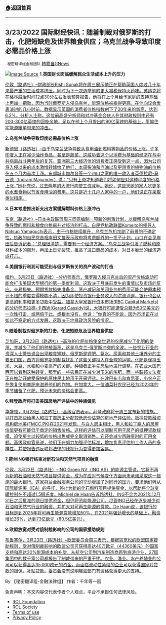 ###  [:house:返回首頁](https://github.com/ourhimalayas/txt)
---


## 3/23/2022 国际财经快讯：随着制裁对俄罗斯的打击，化肥短缺危及世界粮食供应；乌克兰战争导致印度必需品价格上涨
` 秘密翻译组金融团队` [轉載自GNews](https://gnews.org/zh-hans/2216843/)

![](https://assets.gnews.org/wp-content/uploads/2022/03/20220323-1.png)[Image Source](https://www.reuters.com/)
**1.英国财长面临缓解民众生活成本上升的压力**

[伦敦（路透社）–财政部长Rishi Sunak将在周三展示他正在帮助英国人度过几十年来最严重的生活成本挤压，同时为下一次选举前的更大减税保持火药味。苏纳克将在格林威治时间12点30分左右发表预算报告，他将在上个月给予家庭的支持基础上再加一把劲，因为当时俄罗斯入侵乌克兰，能源价格被推得更高。在他向议会发表演讲的几小时前，数据显示英国的消费者价格指数创下了30年来的新高，达到6.2%。分析人士称，这位前高盛分析师和对冲基金合伙人在其财政规则中还有200-300亿英镑的回旋余地，足以在他上个月提出的90亿英镑的基础上，平抑住宅能源账单带来的冲击。](https://www.oann.com/uks-sunak-under-pressure-to-ease-cost-of-living-squeeze/)

**2.乌克兰战争导致印度必需品价格上涨**

[新德里（路透社）–由于乌克兰战争导致从食用油到燃料等物品的价格上涨，许多印度人正在减少油炸食品，甚至是蔬菜，这威胁着这个以消费为基础的经济在与中共病毒战斗两年后的复苏。亚洲第三大经济体的消费者正感受到这一点，因为公司将入侵以来的成本激增转嫁给了他们，本周柴油和汽油以及更昂贵的植物油的价格在五个月内首次上涨。东部城市加尔各答一个四口之家的唯一收入者英德拉尼-马云德（Indrani Majumder）说：”只有上帝才知道我们将如何应对这种程度的价格上涨，”她补充说，过去两年的大流行病使工资减半。她说，这些天她的家人吃更多的水煮食物以节省食用油的费用。这只是近十几户人家中的一户，他们说正在采取类似措施。](https://www.oann.com/indians-tighten-belts-as-ukraine-war-drives-up-prices-of-necessities/)

**3.日本考虑推出新支出方案缓解燃料价格上涨冲击**

[东京（路透社）–日本执政联盟周三同意编制一项新的刺激计划，以缓解乌克兰战争导致的燃料和粮食价格飙升对经济的打击。自民党执政联盟Komeito的领导人Natsuo Yamaguchi表示，由于价格继续飙升，乌克兰危机加剧了前景的不确定性，执政的自民党首相岸田文雄表示政府将考虑额外的一揽子计划。山口在会见岸田后告诉记者：”总理很清楚，需要有一个经济方案。“乌克兰战争引发了燃料和原材料成本的飙升，再加上日元疲软，推高了进口商品的成本，对日本脆弱的经济造成打击。](https://www.oann.com/japan-pm-likely-to-order-new-stimulus-by-end-march-yomiuri/)

**4.美国银行利润可能受到与俄罗斯有关的资产波动的打击**

[纽约，3月23日（路透社）–分析师表示，俄罗斯入侵乌克兰后的资产价格波动可能会打击美国大型银行的第一季度利润，这取决于月底前发生的事情以及市场的反应。交易损失、预期贷款损失准备金、资产减记和关闭业务的费用可能会使原本预计不错的季度变得模糊不清，因为即使投资银行业务收入的洪流消退，银行也会从更高的利率和更多贷款中受益。加拿大皇家银行资本市场(RBC Capital Markets)的分析师杰拉德-卡西迪(Gerard Cassidy)说，大银行可能遭受总额为50亿美元的一次性打击，或两倍于此，或根本没有。他说：”你真的不能说，因为市场正在以如此不稳定的方式发展，这取决于地缘政治风险的情况。](https://www.reuters.com/world/us/us-bank-profits-could-be-hit-by-russia-linked-asset-swings-2022-03-23/)

**5.随着制裁对俄罗斯的打击，化肥短缺危及世界粮食供应**

[芝加哥，3月23日（路透社）–高涨的化肥价格使全世界的农民减少了化肥的使用，并减少了他们的种植面积，这是乌克兰-俄罗斯冲突的余波，一些农业行业的资深人士警告说会出现粮食短缺。俄罗斯是钾肥、氨水、尿素和其他土壤养分的主要出口国，西方对俄罗斯的制裁扰乱了这些关键投入在全球的运输。化肥是保持玉米、大豆、水稻和小麦高产的关键。种植者正争先恐后地进行调整。在农业大国巴西可以看到这种转变，那里的一些农民正在减少对玉米的施肥，而一些联邦立法者正在推动开放受保护的原住民土地用于开采钾盐。在津巴布韦和肯尼亚，小农户正在恢复使用粪肥来滋养他们的作物。在加拿大，一位油菜籽农民已经为2023年的季节储备了化肥，预计未来的价格会更高。](https://www.reuters.com/business/sanctions-bite-russia-fertilizer-shortage-imperils-world-food-supply-2022-03-23/)

**6.拜登政府将打击美国房地产评估中的种族偏见**

[华盛顿，3月23日（路透社）–高级官员表示，拜登政府将于周三宣布新的措施，以打击那些给黑人和拉丁裔房主分配较低房价估算的房地产评估师。抵押贷款融资机构房地美(FMCC.PK)在2021年发现，与白人房主相比，黑人和拉丁裔人的房屋估值更有可能低于商定的销售价格。这样的评估可以限制可用于房产的抵押贷款规模，迫使房主以较低的价格出售或完全取消销售。它还会减少再融资时的可用金额。高级政府官员说，他们正在努力加强评估标准，增加负责评估的工作人员的多样性，并使报告违反联邦法律的歧视行为变得更加容易。](https://www.reuters.com/world/us/biden-administration-fight-racial-bias-us-real-estate-appraisals-2022-03-23/)

**7.荷兰ING银行结束对新石油和天然气项目的融资**

[伦敦，3月23日（路透社）–ING Groep NV（ING.AS）的能源主管说，它将不再为新的石油和天然气项目提供资金，成为在应对气候变化方面尚未承诺采取这一措施的最大银行。这家荷兰金融服务公司的举动增加了对同行的压力，要求他们听从国际能源署（IEA）的呼吁，停止为新的化石燃料项目提供资金，以帮助将全球变暖控制在不超过1.5摄氏度。Michiel de Haan告诉路透社，ING不会为2021年12月31日之后批准的项目提供资金，但仍将资助能源公司，尽管ING已经在逐步减少对石油和天然气行业的融资，并扩大对可再生能源的贷款。De Haan说，该银行的目标是到2025年将可再生能源贷款增加50%，在2021年强劲增长的基础上，融资增长26%，达到73亿欧元（80.5亿美元）。](https://www.reuters.com/business/sustainable-business/exclusive-dutch-bank-ing-ends-financing-new-oil-gas-projects-2022-03-23/)

**8.欧盟放宽对受对俄制裁影响的公司的国家援助规则**

[布鲁塞尔，3月23日（路透社）–欧盟委员会周三表示，根据较宽松的欧盟国家援助规则，受对俄制裁影响的欧盟公司可获得高达40万欧元（44360美元）的国家支持和高达30%能源成本的补偿。从航空公司到汽车制造商再到旅游企业，27国集团中的数千家公司都报告了制裁带来的严重干扰。农业、渔业、水产养殖业的公司可以获得高达35,000欧元的资金，而面临流动性紧缩的企业可以获得国家对贷款的担保，补贴贷款。委员会没有说明哪些部门有资格获得更大的支持。](https://www.reuters.com/world/europe/eu-loosens-state-aid-rules-companies-affected-by-sanctions-russia-2022-03-23/)

By 【秘密翻译组-金融法律组】
作者：千年等一回

 

免责声明：本文内容仅代表作者个人观点，平台不承担任何法律风险。

- [ROL Foundation](https://rolfoundation.org/)
- [ROL Society](https://rolsociety.org/)
- [Terms of use](https://gnews.org/terms-of-use-3/)
- [Privacy Policy](https://gnews.org/privacy-policy/)
